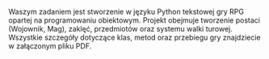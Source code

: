 Waszym zadaniem jest stworzenie w języku Python tekstowej gry RPG opartej na programowaniu obiektowym. 
Projekt obejmuje tworzenie postaci (Wojownik, Mag), zaklęć, przedmiotów oraz systemu walki turowej. 
Wszystkie szczegóły dotyczące klas, metod oraz przebiegu gry znajdziecie w załączonym pliku PDF.